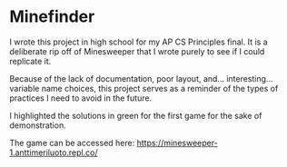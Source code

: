 # Minefinder
I wrote this project in high school for my AP CS Principles final. It is a deliberate rip off of Minesweeper that I wrote purely to see if I could replicate it. 

Because of the lack of documentation, poor layout, and... interesting... variable name choices, this project serves as a reminder of the types of practices I need to avoid in the future. 

I highlighted the solutions in green for the first game for the sake of demonstration. 

The game can be accessed here: https://minesweeper-1.anttimeriluoto.repl.co/

